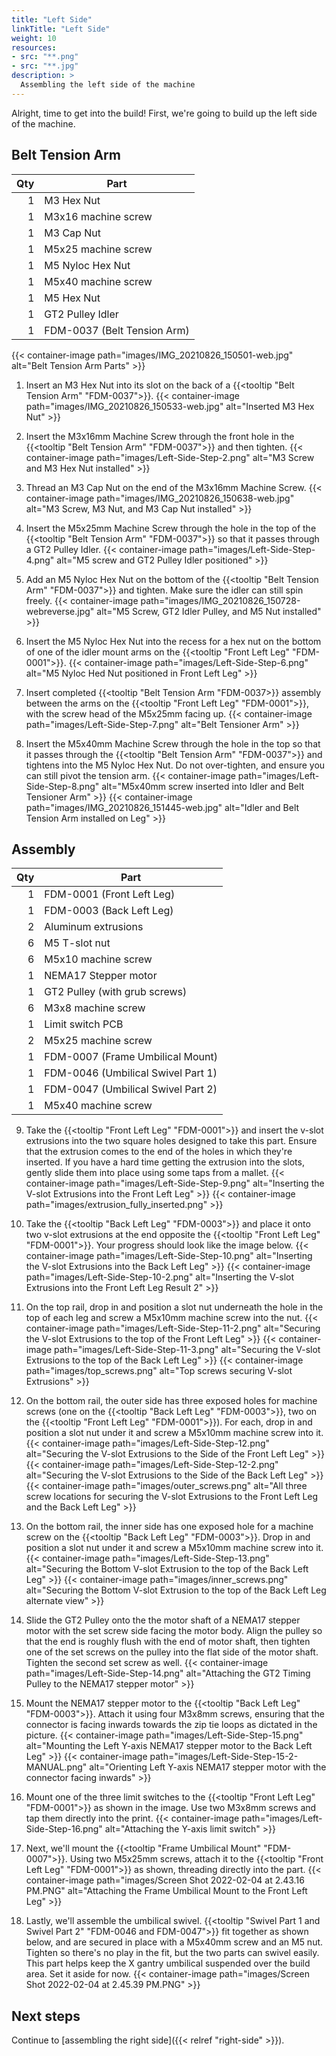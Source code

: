 ```yaml
---
title: "Left Side"
linkTitle: "Left Side"
weight: 10
resources:
- src: "**.png"
- src: "**.jpg"
description: >
  Assembling the left side of the machine
---
```


Alright, time to get into the build! First, we're going to build up the left side of the machine.

## Belt Tension Arm

| Qty | Part                        |
|----:|-----------------------------|
| 1   | M3 Hex Nut                  |
| 1   | M3x16 machine screw         |
| 1   | M3 Cap Nut                  |
| 1   | M5x25 machine screw         |
| 1   | M5 Nyloc Hex Nut            |
| 1   | M5x40 machine screw         |
| 1   | M5 Hex Nut                  |
| 1   | GT2 Pulley Idler            |
| 1   | FDM-0037 (Belt Tension Arm) |



{{< container-image path="images/IMG_20210826_150501-web.jpg" alt="Belt Tension Arm Parts" >}}

1. Insert an M3 Hex Nut into its slot on the back of a {{<tooltip "Belt Tension Arm" "FDM-0037">}}.
  {{< container-image path="images/IMG_20210826_150533-web.jpg" alt="Inserted M3 Hex Nut" >}}

2. Insert the M3x16mm Machine Screw through the front hole in the {{<tooltip "Belt Tension Arm" "FDM-0037">}} and then tighten.
  {{< container-image path="images/Left-Side-Step-2.png" alt="M3 Screw and M3 Hex Nut installed" >}}

3. Thread an M3 Cap Nut on the end of the M3x16mm Machine Screw.
  {{< container-image path="images/IMG_20210826_150638-web.jpg" alt="M3 Screw, M3 Nut, and M3 Cap Nut installed" >}}

4. Insert the M5x25mm Machine Screw through the hole in the top of the {{<tooltip "Belt Tension Arm" "FDM-0037">}} so that it passes through a GT2 Pulley Idler.
  {{< container-image path="images/Left-Side-Step-4.png" alt="M5 screw and GT2 Pulley Idler positioned" >}}

5. Add an M5 Nyloc Hex Nut on the bottom of the {{<tooltip "Belt Tension Arm" "FDM-0037">}} and tighten. Make sure the idler can still spin freely.
  {{< container-image path="images/IMG_20210826_150728-webreverse.jpg" alt="M5 Screw, GT2 Idler Pulley, and M5 Nut installed" >}}

6. Insert the M5 Nyloc Hex Nut into the recess for a hex nut on the bottom of one of the idler mount arms on the {{<tooltip "Front Left Leg" "FDM-0001">}}.
  {{< container-image path="images/Left-Side-Step-6.png" alt="M5 Nyloc Hed Nut positioned in Front Left Leg" >}}

7. Insert completed {{<tooltip "Belt Tension Arm "FDM-0037>}} assembly between the arms on the {{<tooltip "Front Left Leg" "FDM-0001">}}, with the screw head of the M5x25mm facing up.
  {{< container-image path="images/Left-Side-Step-7.png" alt="Belt Tensioner Arm" >}}

8. Insert the M5x40mm Machine Screw through the hole in the top so that it passes through the {{<tooltip "Belt Tension Arm" "FDM-0037">}} and tightens into the M5 Nyloc Hex Nut. Do not over-tighten, and ensure you can still pivot the tension arm.
  {{< container-image path="images/Left-Side-Step-8.png" alt="M5x40mm screw inserted into Idler and Belt Tensioner Arm" >}}
  {{< container-image path="images/IMG_20210826_151445-web.jpg" alt="Idler and Belt Tension Arm installed on Leg" >}}

## Assembly

| Qty | Part                               |
|----:|------------------------------------|
|   1 | FDM-0001 (Front Left Leg)          |
|   1 | FDM-0003 (Back Left Leg)           |
|   2 | Aluminum extrusions                |
|   6 | M5 T-slot nut                      |
|   6 | M5x10 machine screw                |
|   1 | NEMA17 Stepper motor               |
|   1 | GT2 Pulley (with grub screws)      |
|   6 | M3x8 machine screw                 |
|   1 | Limit switch PCB                   |
|   2 | M5x25 machine screw                |
|   1 | FDM-0007 (Frame Umbilical Mount)   |
|   1 | FDM-0046 (Umbilical Swivel Part 1) |
|   1 | FDM-0047 (Umbilical Swivel Part 2) |
|   1 | M5x40 machine screw                |

9. Take the {{<tooltip "Front Left Leg" "FDM-0001">}} and insert the v-slot extrusions into the two square holes designed to take this part. Ensure that the extrusion comes to the end of the holes in which they're inserted. If you have a hard time getting the extrusion into the slots, gently slide them into place using some taps from a mallet.
  {{< container-image path="images/Left-Side-Step-9.png" alt="Inserting the V-slot Extrusions into the Front Left Leg" >}}
  {{< container-image path="images/extrusion_fully_inserted.png" >}}

10. Take the {{<tooltip "Back Left Leg" "FDM-0003">}} and place it onto two v-slot extrusions at the end opposite the {{<tooltip "Front Left Leg" "FDM-0001">}}. Your progress should look like the image below.
  {{< container-image path="images/Left-Side-Step-10.png" alt="Inserting the V-slot Extrusions into the Back Left Leg" >}}
  {{< container-image path="images/Left-Side-Step-10-2.png" alt="Inserting the V-slot Extrusions into the Front Left Leg Result 2" >}}

11. On the top rail, drop in and position a slot nut underneath the hole in the top of each leg and screw a M5x10mm machine screw into the nut.
  {{< container-image path="images/Left-Side-Step-11-2.png" alt="Securing the V-slot Extrusions to the top of the Front Left Leg" >}}
  {{< container-image path="images/Left-Side-Step-11-3.png" alt="Securing the V-slot Extrusions to the top of the Back Left Leg" >}}
  {{< container-image path="images/top_screws.png" alt="Top screws securing V-slot Extrusions" >}}

12. On the bottom rail, the outer side has three exposed holes for machine screws (one on the {{<tooltip "Back Left Leg" "FDM-0003">}}, two on the {{<tooltip "Front Left Leg" "FDM-0001">}}). For each, drop in and position a slot nut under it and screw a M5x10mm machine screw into it.
  {{< container-image path="images/Left-Side-Step-12.png" alt="Securing the V-slot Extrusions to the Side of the Front Left Leg" >}}
  {{< container-image path="images/Left-Side-Step-12-2.png" alt="Securing the V-slot Extrusions to the Side of the Back Left Leg" >}}
  {{< container-image path="images/outer_screws.png" alt="All three screw locations for securing the V-slot Extrusions to the Front Left Leg and the Back Left Leg" >}}

13. On the bottom rail, the inner side has one exposed hole for a machine screw on the {{<tooltip "Back Left Leg" "FDM-0003">}}. Drop in and position a slot nut under it and screw a M5x10mm machine screw into it.
  {{< container-image path="images/Left-Side-Step-13.png" alt="Securing the Bottom V-slot Extrusion to the top of the Back Left Leg" >}}
  {{< container-image path="images/inner_screws.png" alt="Securing the Bottom V-slot Extrusion to the top of the Back Left Leg alternate view" >}}

14. Slide the GT2 Pulley onto the the motor shaft of a NEMA17 stepper motor with the set screw side facing the motor body. Align the pulley so that the end is roughly flush with the end of motor shaft, then tighten one of the set screws on the pulley into the flat side of the motor shaft. Tighten the second set screw as well.
  {{< container-image path="images/Left-Side-Step-14.png" alt="Attaching the GT2 Timing Pulley to the NEMA17 stepper motor" >}}

15. Mount the NEMA17 stepper motor to the {{<tooltip "Back Left Leg" "FDM-0003">}}. Attach it using four M3x8mm screws, ensuring that the connector is facing inwards towards the zip tie loops as dictated in the picture.
  {{< container-image path="images/Left-Side-Step-15.png" alt="Mounting the Left Y-axis NEMA17 stepper motor to the Back Left Leg" >}}
  {{< container-image path="images/Left-Side-Step-15-2-MANUAL.png" alt="Orienting Left Y-axis NEMA17 stepper motor with the connector facing inwards" >}}

16. Mount one of the three limit switches to the {{<tooltip "Front Left Leg" "FDM-0001">}} as shown in the image. Use two M3x8mm screws and tap them directly into the print.
    {{< container-image path="images/Left-Side-Step-16.png" alt="Attaching the Y-axis limit switch" >}}

17. Next, we'll mount the {{<tooltip "Frame Umbilical Mount" "FDM-0007">}}. Using two M5x25mm screws, attach it to the {{<tooltip "Front Left Leg" "FDM-0001">}} as shown, threading directly into the part.
  {{< container-image path="images/Screen Shot 2022-02-04 at 2.43.16 PM.PNG" alt="Attaching the Frame Umbilical Mount to the Front Left Leg" >}}

18. Lastly, we'll assemble the umbilical swivel. {{<tooltip "Swivel Part 1 and Swivel Part 2" "FDM-0046 and FDM-0047">}} fit together as shown below, and are secured in place with a M5x40mm screw and an M5 nut. Tighten so there's no play in the fit, but the two parts can swivel easily. This part helps keep the X gantry umbilical suspended over the build area. Set it aside for now.
  {{< container-image path="images/Screen Shot 2022-02-04 at 2.45.39 PM.PNG" >}}


## Next steps

Continue to [assembling the right side]({{< relref "right-side" >}}).
